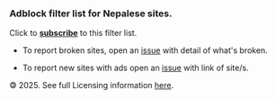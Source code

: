 ### Adblock filter list for Nepalese sites. 

Click to [**subscribe**](https://subscribe.adblockplus.org/?location=https://raw.githubusercontent.com/nehubuser/Nepal-Filters/master/Nepal%20Filters.txt&title=Nepal%20Filters) to this filter list.  

- To report broken sites, open an [issue](https://github.com/nehubuser/Nepal-Filters/issues/new?template=broken-site-report.md) with detail of what's broken. 

- To report new sites with ads open an [issue](https://github.com/nehubuser/Nepal-Filters/issues/new?template=suggest-sites-with-ads-.md) with link of site/s. 

🄯 2025. See full Licensing information [here](https://raw.githubusercontent.com/nehubuser/Nepal-Filters/master/LICENSE).

